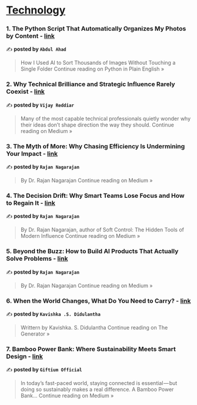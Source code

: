 
<h1><a href=https://medium.com/tag/technology/recommended target="_blank" rel="noopener noreferrer">Technology</a></h1>
<h3>1. The Python Script That Automatically Organizes My Photos by Content - <a href="https://python.plainenglish.io/the-python-script-that-automatically-organizes-my-photos-by-content-7a9da8584f59?source=rss------technology-5" target="_blank" rel="noopener noreferrer">link</a></h3>

✍️ **posted by `Abdul Ahad`**

<blockquote>How I Used AI to Sort Thousands of Images Without Touching a Single Folder
Continue reading on Python in Plain English »</blockquote>

<h3>2. Why Technical Brilliance and Strategic Influence Rarely Coexist - <a href="https://medium.com/@reddiarv/why-technical-brilliance-and-strategic-influence-rarely-coexist-c5d3f983c23c?source=rss------technology-5" target="_blank" rel="noopener noreferrer">link</a></h3>

✍️ **posted by `Vijay Reddiar`**

<blockquote>Many of the most capable technical professionals quietly wonder why their ideas don’t shape direction the way they should.
Continue reading on Medium »</blockquote>

<h3>3. The Myth of More: Why Chasing Efficiency Is Undermining Your Impact - <a href="https://reachmeatrajan.medium.com/the-myth-of-more-why-chasing-efficiency-is-undermining-your-impact-30e050cd5b66?source=rss------technology-5" target="_blank" rel="noopener noreferrer">link</a></h3>

✍️ **posted by `Rajan Nagarajan`**

<blockquote>By Dr. Rajan Nagarajan
Continue reading on Medium »</blockquote>

<h3>4. The Decision Drift: Why Smart Teams Lose Focus and How to Regain It - <a href="https://reachmeatrajan.medium.com/the-decision-drift-why-smart-teams-lose-focus-and-how-to-regain-it-438a6747b1fa?source=rss------technology-5" target="_blank" rel="noopener noreferrer">link</a></h3>

✍️ **posted by `Rajan Nagarajan`**

<blockquote>By Dr. Rajan Nagarajan, author of Soft Control: The Hidden Tools of Modern Influence
Continue reading on Medium »</blockquote>

<h3>5. Beyond the Buzz: How to Build AI Products That Actually Solve Problems - <a href="https://reachmeatrajan.medium.com/beyond-the-buzz-how-to-build-ai-products-that-actually-solve-problems-b2a9a062bc92?source=rss------technology-5" target="_blank" rel="noopener noreferrer">link</a></h3>

✍️ **posted by `Rajan Nagarajan`**

<blockquote>By Dr. Rajan Nagarajan
Continue reading on Medium »</blockquote>

<h3>6. When the World Changes, What Do You Need to Carry? - <a href="https://medium.com/the-generator/when-the-world-changes-what-do-you-need-to-carry-8715e4a617b8?source=rss------technology-5" target="_blank" rel="noopener noreferrer">link</a></h3>

✍️ **posted by `Kavishka .S. Didulantha`**

<blockquote>Writtern by Kavishka. S. Didulantha
Continue reading on The Generator »</blockquote>

<h3>7. Bamboo Power Bank: Where Sustainability Meets Smart Design - <a href="https://medium.com/@giftiumofficial/bamboo-power-bank-where-sustainability-meets-smart-design-4dc34a45d982?source=rss------technology-5" target="_blank" rel="noopener noreferrer">link</a></h3>

✍️ **posted by `Giftium Official`**

<blockquote>In today’s fast-paced world, staying connected is essential — but doing so sustainably makes a real difference. A Bamboo Power Bank…
Continue reading on Medium »</blockquote>


